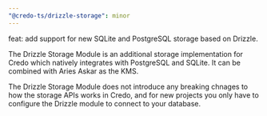 ```yaml
---
"@credo-ts/drizzle-storage": minor
---
```


feat: add support for new SQLite and PostgreSQL storage based on Drizzle.

The Drizzle Storage Module is an additional storage implementation for Credo which natively integrates with PostgreSQL and SQLite. It can be combined with Aries Askar as the KMS.

The Drizzle Storage Module does not introduce any breaking chnages to how the storage APIs works in Credo, and for new projects you only have to configure the Drizzle module to connect to your database.
